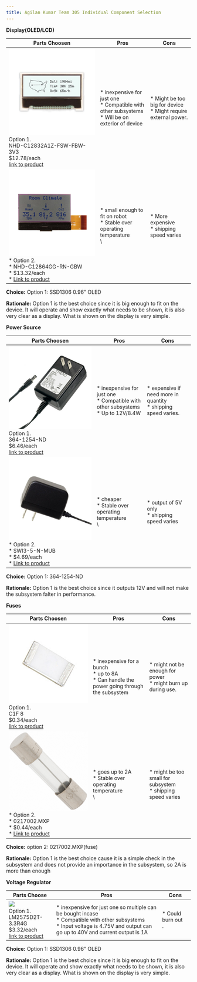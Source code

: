 ```yaml
---
title: Agilan Kumar Team 305 Individual Component Selection 
---
```





**Display(OLED/LCD)**

| **Parts Choosen**                                                                                                                                                                                      | **Pros**                                                                                                                                    | **Cons**                                                                                            |
| ------------------------------------------------------------------------------------------------------------------------------------------------------------------------------------------------- | ------------------------------------------------------------------------------------------------------------------------------------------- | --------------------------------------------------------------------------------------------------- |
| ![](images/choice1.png)<br>Option 1.<br> NHD-C12832A1Z-FSW-FBW-3V3<br>$12.78/each<br>[link to product](https://www.digikey.com/en/products/detail/newhaven-display-intl/NHD-C12832A1Z-FSW-FBW-3V3/2059236)                 | \* inexpensive for just one<br>\* Compatible with other subsystems<br>\* Will be on exterior of device                                               | \* Might be too big for device<br>\* Might require external power. |
| ![](images/choice2.png)<br>\* Option 2. <br>\* NHD-C12864GG-RN-GBW <br>\* $13.32/each <br>\* [Link to product](https://www.digikey.com/en/products/detail/newhaven-display-intl/NHD-C12864GG-RN-GBW/1701323) | \* small enough to fit on robot <br>\* Stable over operating temperature <br>\ | * More expensive <br>\* shipping speed varies                                                         |

**Choice:** Option 1: SSD1306 0.96" OLED

**Rationale:** Option 1 is the best choice since it is big enough to fit on the device. It will operate and show exactly what needs to be shown, it is also very clear as a display. What is shown on the display is very simple. 


**Power Source**

| **Parts Choosen**                                                                                                                                                                                      | **Pros**                                                                                                                                    | **Cons**                                                                                            |
| ------------------------------------------------------------------------------------------------------------------------------------------------------------------------------------------------- | ------------------------------------------------------------------------------------------------------------------------------------------- | --------------------------------------------------------------------------------------------------- |
| ![](images/power2.png)<br>Option 1.<br> 364-1254-ND<br>$6.46/each<br>[link to product](https://www.digikey.lv/en/products/detail/triad-magnetics/WSU120-0700/3094979)                 | \* inexpensive for just one<br>\* Compatible with other subsystems<br>\* Up to 12V/8.4W                                               | \* expensive if need more in quantity <br>\* shipping speed varies. |
| ![](images/power1.png)<br>\* Option 2. <br>\* SWI3-5-N-MUB <br>\* $4.69/each <br>\* [Link to product](https://www.digikey.lv/en/products/detail/cui-inc/SWI3-5-N-MUB/7784529) | \* cheaper <br>\* Stable over operating temperature <br>\ | * output of 5V only <br>\* shipping speed varies                                                         |

**Choice:** Option 1: 364-1254-ND

**Rationale:** Option 1 is the best choice since it outputs 12V and will not make the subsystem falter in performance. 


**Fuses**

| **Parts Choosen**                                                                                                                                                                                      | **Pros**                                                                                                                                    | **Cons**                                                                                            |
| ------------------------------------------------------------------------------------------------------------------------------------------------------------------------------------------------- | ------------------------------------------------------------------------------------------------------------------------------------------- | --------------------------------------------------------------------------------------------------- |
| ![](images/fuse2.png)<br>Option 1.<br> C1F 8<br>$0.34/each<br>[link to product](https://www.digikey.com/en/products/detail/bel-fuse-inc/C1F-8/4968262)                 | \* inexpensive for a bunch<br>\* up to 8A<br>\* Can handle the power going through the subsystem                                               | \* might not be enough for power <br>\* might burn up during use. |
| ![](images/fuse1.png)<br>\* Option 2. <br>\* 0217002.MXP <br>\* $0.44/each <br>\* [Link to product](https://www.digikey.com/en/products/detail/littelfuse-inc/0217002-MXP/777545) | \* goes up to 2A <br>\* Stable over operating temperature <br>\ | * might be too small for subsystem <br>\* shipping speed varies                                                         |

**Choice:** option 2: 0217002.MXP(fuse)

**Rationale:** Option 1 is the best choice cause it is a simple check in the subsystem and does not provide an importance in the subsystem, so 2A is more than enough


**Voltage Regulator**

| **Parts Choose**                                                                                                                                                                                      | **Pros**                                                                                                                                    | **Cons**                                                                                            |
| ------------------------------------------------------------------------------------------------------------------------------------------------------------------------------------------------- | ------------------------------------------------------------------------------------------------------------------------------------------- | --------------------------------------------------------------------------------------------------- |
| ![](images/.png)<br>Option 1.<br> LM2575D2T-3.3R4G<br>$3.32/each<br>[link to product](https://www.digikey.com/en/products/detail/onsemi/LM2575D2T-3-3R4G/1476688)                 | \* inexpensive for just one so multiple can be bought incase<br>\* Compatible with other subsystems<br>\* Input voltage is 4.75V and output can go up to 40V and current output is 1A                                               | \* Could burn out<br>\. |                                                        

**Choice:** Option 1: SSD1306 0.96" OLED

**Rationale:** Option 1 is the best choice since it is big enough to fit on the device. It will operate and show exactly what needs to be shown, it is also very clear as a display. What is shown on the display is very simple.
